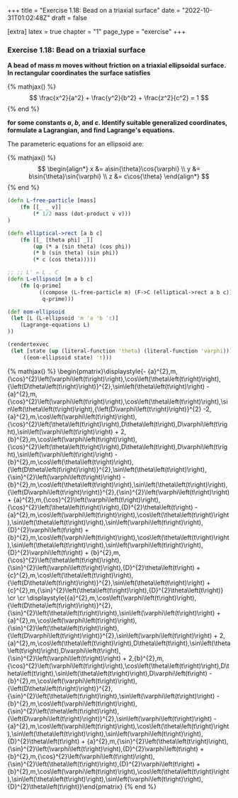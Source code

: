+++
title = "Exercise 1.18: Bead on a triaxial surface"
date = "2022-10-31T01:02:48Z"
draft = false

[extra]
latex = true
chapter = "1"
page_type = "exercise"
+++



### Exercise 1.18: Bead on a triaxial surface

**A bead of mass $m$ moves without friction on a triaxial ellipsoidal surface. In rectangular coordinates the surface satisfies**

{% mathjax() %}
$$
\frac{x^2}{a^2} + \frac{y^2}{b^2} + \frac{z^2}{c^2} = 1
$$
{% end %}

**for some constants $a$, $b$, and $c$. Identify suitable generalized coordinates, formulate a Lagrangian, and find Lagrange's equations.**







The parameteric equations for an ellipsoid are:

{% mathjax() %}
$$
\begin{align*}
x &= a\sin{\theta}\cos{\varphi} \\
y &= b\sin{\theta}\sin{\varphi} \\
z &= c\cos{\theta}
\end{align*}
$$
{% end %}



```clojure
(defn L-free-particle [mass]
    (fn [[_ _ v]]
        (* 1/2 mass (dot-product v v)))   
)

(defn elliptical->rect [a b c]
    (fn [[_ [theta phi] _]]
        (up (* a (sin theta) (cos phi))
        (* b (sin theta) (sin phi))
        (* c (cos theta)))))

;; ;; L' = L . C
(defn L-ellipsoid [m a b c]
    (fn [q-prime]
          ((compose (L-free-particle m) (F->C (elliptical->rect a b c)))
           q-prime)))

(def eom-ellipsoid  
 (let [L (L-ellipsoid 'm 'a 'b 'c)]
    (Lagrange-equations L)
))

(rendertexvec
 (let [state (up (literal-function 'theta) (literal-function 'varphi))]
     ((eom-ellipsoid state) 't)))
```

{% mathjax() %}
\begin{pmatrix}\displaystyle{- {a}^{2}\,m\,{\cos}^{2}\left(\varphi\left(t\right)\right)\,\cos\left(\theta\left(t\right)\right)\,{\left(D\theta\left(t\right)\right)}^{2}\,\sin\left(\theta\left(t\right)\right) - {a}^{2}\,m\,{\cos}^{2}\left(\varphi\left(t\right)\right)\,\cos\left(\theta\left(t\right)\right)\,\sin\left(\theta\left(t\right)\right)\,{\left(D\varphi\left(t\right)\right)}^{2} -2\,{a}^{2}\,m\,\cos\left(\varphi\left(t\right)\right)\,{\cos}^{2}\left(\theta\left(t\right)\right)\,D\theta\left(t\right)\,D\varphi\left(t\right)\,\sin\left(\varphi\left(t\right)\right) + 2\,{b}^{2}\,m\,\cos\left(\varphi\left(t\right)\right)\,{\cos}^{2}\left(\theta\left(t\right)\right)\,D\theta\left(t\right)\,D\varphi\left(t\right)\,\sin\left(\varphi\left(t\right)\right) - {b}^{2}\,m\,\cos\left(\theta\left(t\right)\right)\,{\left(D\theta\left(t\right)\right)}^{2}\,\sin\left(\theta\left(t\right)\right)\,{\sin}^{2}\left(\varphi\left(t\right)\right) - {b}^{2}\,m\,\cos\left(\theta\left(t\right)\right)\,\sin\left(\theta\left(t\right)\right)\,{\left(D\varphi\left(t\right)\right)}^{2}\,{\sin}^{2}\left(\varphi\left(t\right)\right) + {a}^{2}\,m\,{\cos}^{2}\left(\varphi\left(t\right)\right)\,{\cos}^{2}\left(\theta\left(t\right)\right)\,{D}^{2}\theta\left(t\right) - {a}^{2}\,m\,\cos\left(\varphi\left(t\right)\right)\,\cos\left(\theta\left(t\right)\right)\,\sin\left(\theta\left(t\right)\right)\,\sin\left(\varphi\left(t\right)\right)\,{D}^{2}\varphi\left(t\right) + {b}^{2}\,m\,\cos\left(\varphi\left(t\right)\right)\,\cos\left(\theta\left(t\right)\right)\,\sin\left(\theta\left(t\right)\right)\,\sin\left(\varphi\left(t\right)\right)\,{D}^{2}\varphi\left(t\right) + {b}^{2}\,m\,{\cos}^{2}\left(\theta\left(t\right)\right)\,{\sin}^{2}\left(\varphi\left(t\right)\right)\,{D}^{2}\theta\left(t\right) + {c}^{2}\,m\,\cos\left(\theta\left(t\right)\right)\,{\left(D\theta\left(t\right)\right)}^{2}\,\sin\left(\theta\left(t\right)\right) + {c}^{2}\,m\,{\sin}^{2}\left(\theta\left(t\right)\right)\,{D}^{2}\theta\left(t\right)} \cr \cr \displaystyle{{a}^{2}\,m\,\cos\left(\varphi\left(t\right)\right)\,{\left(D\theta\left(t\right)\right)}^{2}\,{\sin}^{2}\left(\theta\left(t\right)\right)\,\sin\left(\varphi\left(t\right)\right) + {a}^{2}\,m\,\cos\left(\varphi\left(t\right)\right)\,{\sin}^{2}\left(\theta\left(t\right)\right)\,{\left(D\varphi\left(t\right)\right)}^{2}\,\sin\left(\varphi\left(t\right)\right) + 2\,{a}^{2}\,m\,\cos\left(\theta\left(t\right)\right)\,D\theta\left(t\right)\,\sin\left(\theta\left(t\right)\right)\,D\varphi\left(t\right)\,{\sin}^{2}\left(\varphi\left(t\right)\right) + 2\,{b}^{2}\,m\,{\cos}^{2}\left(\varphi\left(t\right)\right)\,\cos\left(\theta\left(t\right)\right)\,D\theta\left(t\right)\,\sin\left(\theta\left(t\right)\right)\,D\varphi\left(t\right) - {b}^{2}\,m\,\cos\left(\varphi\left(t\right)\right)\,{\left(D\theta\left(t\right)\right)}^{2}\,{\sin}^{2}\left(\theta\left(t\right)\right)\,\sin\left(\varphi\left(t\right)\right) - {b}^{2}\,m\,\cos\left(\varphi\left(t\right)\right)\,{\sin}^{2}\left(\theta\left(t\right)\right)\,{\left(D\varphi\left(t\right)\right)}^{2}\,\sin\left(\varphi\left(t\right)\right) - {a}^{2}\,m\,\cos\left(\varphi\left(t\right)\right)\,\cos\left(\theta\left(t\right)\right)\,\sin\left(\theta\left(t\right)\right)\,\sin\left(\varphi\left(t\right)\right)\,{D}^{2}\theta\left(t\right) + {a}^{2}\,m\,{\sin}^{2}\left(\theta\left(t\right)\right)\,{\sin}^{2}\left(\varphi\left(t\right)\right)\,{D}^{2}\varphi\left(t\right) + {b}^{2}\,m\,{\cos}^{2}\left(\varphi\left(t\right)\right)\,{\sin}^{2}\left(\theta\left(t\right)\right)\,{D}^{2}\varphi\left(t\right) + {b}^{2}\,m\,\cos\left(\varphi\left(t\right)\right)\,\cos\left(\theta\left(t\right)\right)\,\sin\left(\theta\left(t\right)\right)\,\sin\left(\varphi\left(t\right)\right)\,{D}^{2}\theta\left(t\right)}\end{pmatrix}
{% end %}
